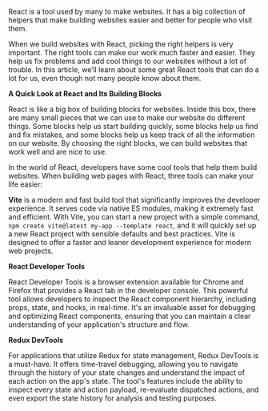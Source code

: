 React is a tool used by many to make websites. It has a big collection of helpers that make building websites easier and better for people who visit them.

When we build websites with React, picking the right helpers is very important. The right tools can make our work much faster and easier. They help us fix problems and add cool things to our websites without a lot of trouble. In this article, we’ll learn about some great React tools that can do a lot for us, even though not many people know about them.

**A Quick Look at React and Its Building Blocks**

React is like a big box of building blocks for websites. Inside this box, there are many small pieces that we can use to make our website do different things. Some blocks help us start building quickly, some blocks help us find and fix mistakes, and some blocks help us keep track of all the information on our website. By choosing the right blocks, we can build websites that work well and are nice to use.

In the world of React, developers have some cool tools that help them build websites. When building web pages with React, three tools can make your life easier:

**Vite** is a modern and fast build tool that significantly improves the developer experience. It serves code via native ES modules, making it extremely fast and efficient. With Vite, you can start a new project with a simple command, `npm create vite@latest my-app --template react`, and it will quickly set up a new React project with sensible defaults and best practices. Vite is designed to offer a faster and leaner development experience for modern web projects.

**React Developer Tools**

React Developer Tools is a browser extension available for Chrome and Firefox that provides a React tab in the developer console. This powerful tool allows developers to inspect the React component hierarchy, including props, state, and hooks, in real-time. It's an invaluable asset for debugging and optimizing React components, ensuring that you can maintain a clear understanding of your application's structure and flow.

**Redux DevTools**

For applications that utilize Redux for state management, Redux DevTools is a must-have. It offers time-travel debugging, allowing you to navigate through the history of your state changes and understand the impact of each action on the app's state. The tool's features include the ability to inspect every state and action payload, re-evaluate dispatched actions, and even export the state history for analysis and testing purposes.
